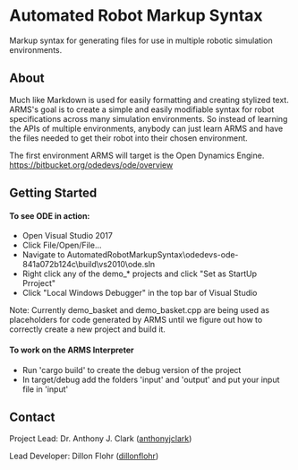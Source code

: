 # Automated Robot Markup Syntax
Markup syntax for generating files for use in multiple robotic simulation environments.

## About
Much like Markdown is used for easily formatting and creating stylized text. ARMS's goal is to create a simple and easily modifiable syntax for robot specifications across many simulation environments. So instead of learning the APIs of multiple environments, anybody can just learn ARMS and have the files needed to get their robot into their chosen environment.

The first environment ARMS will target is the Open Dynamics Engine. https://bitbucket.org/odedevs/ode/overview

## Getting Started
#### To see ODE in action:
- Open Visual Studio 2017
- Click File/Open/File...
- Navigate to AutomatedRobotMarkupSyntax\odedevs-ode-841a072b124c\build\vs2010\ode.sln
- Right click any of the demo_* projects and click "Set as StartUp Prroject"
- Click "Local Windows Debugger" in the top bar of Visual Studio

Note: Currently demo_basket and demo_basket.cpp are being used as placeholders for code generated by ARMS until we figure out how to correctly create a new project and build it.

#### To work on the ARMS Interpreter
- Run 'cargo build' to create the debug version of the project
- In target/debug add the folders 'input' and 'output' and put your input file in 'input'

## Contact

Project Lead: Dr. Anthony J. Clark ([anthonyjclark](https://github.com/anthonyjclark))

Lead Developer: Dillon Flohr ([dillonflohr](https://github.com/DillonFlohr))
